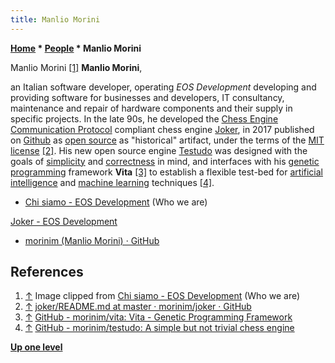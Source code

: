 ```yaml
---
title: Manlio Morini
---
```

**[Home](Home "Home") \* [People](People "People") \* Manlio Morini**



 [](http://www.eosdev.it/chi-siamo/) Manlio Morini <a id="cite-note-1" href="#cite-ref-1">[1]</a> 
**Manlio Morini**,  

an Italian software developer, operating *EOS Development* developing and providing software for businesses and developers, IT consultancy, maintenance and repair of hardware components and their supply in specific projects. 
In the late 90s, he developed the [Chess Engine Communication Protocol](Chess_Engine_Communication_Protocol "Chess Engine Communication Protocol") compliant chess engine [Joker](Joker_IT "Joker IT"), in 2017 published on [Github](https://en.wikipedia.org/wiki/GitHub) as [open source](Category:Open_Source "Category:Open Source") as "historical" artifact, under the terms of the [MIT license](Massachusetts_Institute_of_Technology#License "Massachusetts Institute of Technology") <a id="cite-note-2" href="#cite-ref-2">[2]</a>. 
His new open source engine [Testudo](index.php?title=Testudo&action=edit&redlink=1 "Testudo (page does not exist)") was designed with the goals of [simplicity](https://en.wikipedia.org/wiki/Simplicity) and [correctness](https://en.wikipedia.org/wiki/Correctness_(computer_science)) in mind, and interfaces with his [genetic programming](Genetic_Programming "Genetic Programming") framework **Vita** <a id="cite-note-3" href="#cite-ref-3">[3]</a> to establish a flexible test-bed for [artificial intelligence](Artificial_Intelligence "Artificial Intelligence") and [machine learning](Learning "Learning") techniques <a id="cite-note-4" href="#cite-ref-4">[4]</a>.






* [Chi siamo - EOS Development](http://www.eosdev.it/chi-siamo/) (Who we are)


 [Joker - EOS Development](http://www.eosdev.it/joker/)
* [morinim (Manlio Morini) · GitHub](https://github.com/morinim)


## References


1. <a id="cite-ref-1" href="#cite-note-1">↑</a> Image clipped from [Chi siamo - EOS Development](http://www.eosdev.it/chi-siamo/) (Who we are)
2. <a id="cite-ref-2" href="#cite-note-2">↑</a> [joker/README.md at master · morinim/joker · GitHub](https://github.com/morinim/joker/blob/master/README.md)
3. <a id="cite-ref-3" href="#cite-note-3">↑</a> [GitHub - morinim/vita: Vita - Genetic Programming Framework](https://github.com/morinim/vita)
4. <a id="cite-ref-4" href="#cite-note-4">↑</a> [GitHub - morinim/testudo: A simple but not trivial chess engine](https://github.com/morinim/testudo)

**[Up one level](People "People")**







 
